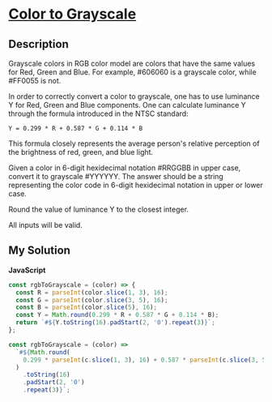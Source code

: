 # [Color to Grayscale](https://www.codewars.com/kata/649c4012aaad69003f1299c1)

## Description

Grayscale colors in RGB color model are colors that have the same values for Red, Green and Blue. For example, #606060 is a grayscale color, while #FF0055 is not.

In order to correctly convert a color to grayscale, one has to use luminance Y for Red, Green and Blue components. One can calculate luminance Y through the formula introduced in the NTSC standard:

```
Y = 0.299 * R + 0.587 * G + 0.114 * B
```

This formula closely represents the average person's relative perception of the brightness of red, green, and blue light.

Given a color in 6-digit hexidecimal notation #RRGGBB in upper case, convert it to grayscale #YYYYYY. The answer should be a string representing the color code in 6-digit hexidecimal notation in upper or lower case.

Round the value of luminance Y to the closest integer.

All inputs will be valid.

## My Solution

**JavaScript**

```js
const rgbToGrayscale = (color) => {
  const R = parseInt(color.slice(1, 3), 16);
  const G = parseInt(color.slice(3, 5), 16);
  const B = parseInt(color.slice(5), 16);
  const Y = Math.round(0.299 * R + 0.587 * G + 0.114 * B);
  return `#${Y.toString(16).padStart(2, '0').repeat(3)}`;
};
```

```js
const rgbToGrayscale = (color) =>
  `#${Math.round(
    0.299 * parseInt(c.slice(1, 3), 16) + 0.587 * parseInt(c.slice(3, 5), 16) + 0.114 * parseInt(c.slice(5, 7), 16)
  )
    .toString(16)
    .padStart(2, '0')
    .repeat(3)}`;
```
